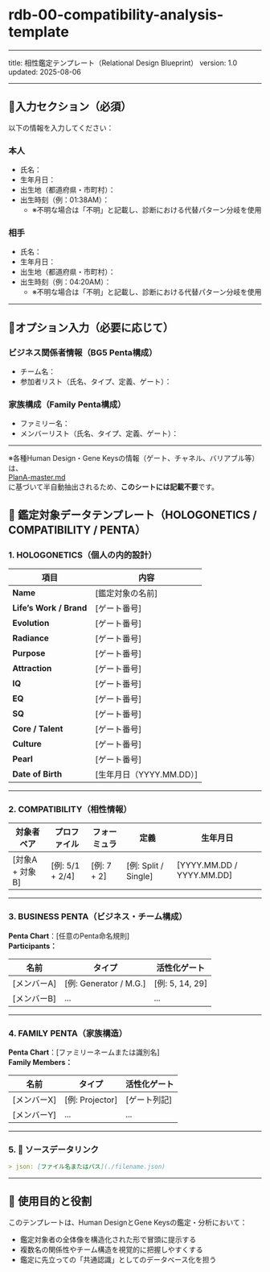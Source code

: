 
# rdb-00-compatibility-analysis-template

---

title: 相性鑑定テンプレート（Relational Design Blueprint）
version: 1.0
updated: 2025-08-06

---

## 🔰入力セクション（必須）

以下の情報を入力してください：

### 本人
- 氏名：
- 生年月日：
- 出生地（都道府県・市町村）：
- 出生時刻（例：01:38AM）：
  - ※不明な場合は「不明」と記載し、診断における代替パターン分岐を使用

### 相手
- 氏名：
- 生年月日：
- 出生地（都道府県・市町村）：
- 出生時刻（例：04:20AM）：
  - ※不明な場合は「不明」と記載し、診断における代替パターン分岐を使用

---

## 🧩オプション入力（必要に応じて）

### ビジネス関係者情報（BG5 Penta構成）
- チーム名：
- 参加者リスト（氏名、タイプ、定義、ゲート）：

### 家族構成（Family Penta構成）
- ファミリー名：
- メンバーリスト（氏名、タイプ、定義、ゲート）：

---

※各種Human Design・Gene Keysの情報（ゲート、チャネル、バリアブル等）は、  
[PlanA-master.md](https://raw.githubusercontent.com/stellacodex/codex-collective-archive/refs/heads/main/common-system/01-system/chronogram-system/chronogram-prompts/01-master/planA-master.md)  
に基づいて半自動抽出されるため、**このシートには記載不要**です。

## 🧬 鑑定対象データテンプレート（HOLOGONETICS / COMPATIBILITY / PENTA）

### 1. **HOLOGONETICS（個人の内的設計）**

| 項目 | 内容 |
|------|------|
| **Name** | [鑑定対象の名前] |
| **Life’s Work / Brand** | [ゲート番号] |
| **Evolution** | [ゲート番号] |
| **Radiance** | [ゲート番号] |
| **Purpose** | [ゲート番号] |
| **Attraction** | [ゲート番号] |
| **IQ** | [ゲート番号] |
| **EQ** | [ゲート番号] |
| **SQ** | [ゲート番号] |
| **Core / Talent** | [ゲート番号] |
| **Culture** | [ゲート番号] |
| **Pearl** | [ゲート番号] |
| **Date of Birth** | [生年月日（YYYY.MM.DD）] |

---

### 2. **COMPATIBILITY（相性情報）**

| 対象者ペア | プロファイル | フォーミュラ | 定義 | 生年月日 |
|------------|--------------|---------------|------|----------|
| [対象A + 対象B] | [例: 5/1 + 2/4] | [例: 7 + 2] | [例: Split / Single] | [YYYY.MM.DD / YYYY.MM.DD] |

---

### 3. **BUSINESS PENTA（ビジネス・チーム構成）**

**Penta Chart**：[任意のPenta命名規則]  
**Participants：**

| 名前 | タイプ | 活性化ゲート |
|------|--------|--------------|
| [メンバーA] | [例: Generator / M.G.] | [例: 5, 14, 29] |
| [メンバーB] | ... | ... |

---

### 4. **FAMILY PENTA（家族構造）**

**Penta Chart**：[ファミリーネームまたは識別名]  
**Family Members：**

| 名前 | タイプ | 活性化ゲート |
|------|--------|--------------|
| [メンバーX] | [例: Projector] | [ゲート列記] |
| [メンバーY] | ... | ... |

---

### 5. 🔗 **ソースデータリンク**

```md
> json: [ファイル名またはパス](./filename.json)
```

---

## 📌 使用目的と役割

このテンプレートは、Human DesignとGene Keysの鑑定・分析において：

- 鑑定対象者の全体像を構造化された形で冒頭に提示する  
- 複数名の関係性やチーム構造を視覚的に把握しやすくする  
- 鑑定に先立っての「共通認識」としてのデータベース化を担う  
